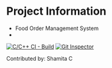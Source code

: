 # Project Information

* Food Order Management System
* 
[![C/C++ CI - Build](https://github.com/Shamita29/LTTSminiproject/actions/workflows/C-build.yml/badge.svg?branch=main)](https://github.com/Shamita29/LTTSminiproject/actions/workflows/C-build.yml)
[![Git Inspector](https://github.com/Shamita29/LTTSminiproject/actions/workflows/GitInspector.yml/badge.svg?branch=main)](https://github.com/Shamita29/LTTSminiproject/actions/workflows/GitInspector.yml)

Contributed by: Shamita C
